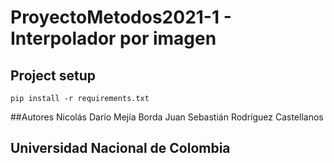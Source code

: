 # ProyectoMetodos2021-1  -  Interpolador por imagen

## Project setup
```
pip install -r requirements.txt
```

##Autores
Nicolás Darío Mejía Borda
Juan Sebastián Rodríguez Castellanos

## Universidad Nacional de Colombia
